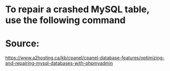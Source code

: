 # To repair a crashed MySQL table, use the following command
# Source:
https://www.a2hosting.ca/kb/cpanel/cpanel-database-features/optimizing-and-repairing-mysql-databases-with-phpmyadmin
